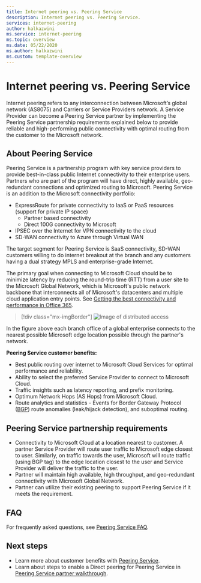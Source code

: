```yaml
---
title: Internet peering vs. Peering Service
description: Internet peering vs. Peering Service.
services: internet-peering
author: halkazwini
ms.service: internet-peering
ms.topic: overview
ms.date: 05/22/2020
ms.author: halkazwini
ms.custom: template-overview
---
```


# Internet peering vs. Peering Service

Internet peering refers to any interconnection between Microsoft’s global network (AS8075) and Carriers or Service Providers network. A Service Provider can become a Peering Service partner by implementing the Peering Service partnership requirements explained below to provide reliable and high-performing public connectivity with optimal routing from the customer to the Microsoft network.

## About Peering Service

Peering Service is a partnership program with key service providers to provide best-in-class public Internet connectivity to their enterprise users. Partners who are part of the program will have direct, highly available, geo-redundant connections and optimized routing to Microsoft. Peering Service is an addition to the Microsoft connectivity portfolio:
*	ExpressRoute for private connectivity to IaaS or PaaS resources (support for private IP space)
	*	Partner based connectivity
	*	Direct 100G connectivity to Microsoft
*	IPSEC over the Internet for VPN connectivity to the cloud
*	SD-WAN connectivity to Azure through Virtual WAN

The target segment for Peering Service is SaaS connectivity, SD-WAN customers willing to do internet breakout at the branch and any customers having a dual strategy MPLS and enterprise-grade Internet.

The primary goal when connecting to Microsoft Cloud should be to minimize latency by reducing the round-trip time (RTT) from a user site to the Microsoft Global Network, which is Microsoft's public network backbone that interconnects all of Microsoft's datacenters and multiple cloud application entry points. See [Getting the best connectivity and performance in Office 365](https://techcommunity.microsoft.com/t5/Office-365-Blog/Getting-the-best-connectivity-and-performance-in-Office-365/ba-p/124694).

> [!div class="mx-imgBorder"]
> ![Image of distributed access](./media/distributed-access.png)

In the figure above each branch office of a global enterprise connects to the nearest possible Microsoft edge location possible through the partner's network.

**Peering Service customer benefits:**
* Best public routing over internet to Microsoft Cloud Services for optimal performance and reliability.
* Ability to select the preferred Service Provider to connect to Microsoft Cloud.
* Traffic insights such as latency reporting, and prefix monitoring.
* Optimum Network Hops (AS Hops) from Microsoft Cloud.
* Route analytics and statistics - Events for Border Gateway Protocol ([BGP](https://en.wikipedia.org/wiki/Border_Gateway_Protocol)) route anomalies (leak/hijack detection), and suboptimal routing.

## Peering Service partnership requirements

* Connectivity to Microsoft Cloud at a location nearest to customer. A partner Service Provider will route user traffic to Microsoft edge closest to user. Similarly, on traffic towards the user, Microsoft will route traffic (using BGP tag) to the edge location closest to the user and Service Provider will deliver the traffic to the user.
* Partner will maintain high available, high throughput, and geo-redundant connectivity with Microsoft Global Network.
* Partner can utilize their existing peering to support Peering Service if it meets the requirement.

## FAQ

For frequently asked questions, see [Peering Service FAQ](faqs.md#peering-service).

## Next steps

* Learn more about customer benefits with [Peering Service](../peering-service/index.yml).
* Learn about steps to enable a Direct peering for Peering Service in [Peering Service partner walkthrough](walkthrough-peering-service-all.md).
